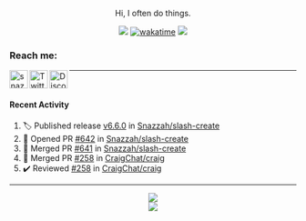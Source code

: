 

<div align=center>

Hi, I often do things.

![](https://komarev.com/ghpvc/?username=Snazzah&label=profile+views&color=fc2929) [![wakatime](https://wakatime.com/badge/user/eae27c19-37ad-4824-a6fc-801fed66e5b2.svg)](https://wakatime.com/@eae27c19-37ad-4824-a6fc-801fed66e5b2)
![](https://hit.yhype.me/github/profile?account_id=7025343)
  
</div>

[website]: https://snazzah.com/
[twitter]: https://twitter.com/Snazzah
[discord]: https://snaz.in/discord
[twitch]: https://twitch.tv/SnazzahGuy


### Reach me:

[<img align="left" alt="snazzah.com" width="32px" src="https://api.iconify.design/bi:globe.svg?color=%23fc2929&height=32" />][website]
[<img align="left" alt="Twitter" width="32px" src="https://api.iconify.design/simple-icons:twitter.svg?color=%23fc2929&height=32" />][twitter]
[<img align="left" alt="Discord" width="32px" src="https://api.iconify.design/simple-icons:discord.svg?color=%23fc2929&height=32" />][discord]

---

<br/>



####  Recent Activity

<!--START_SECTION:activity-->
1. 🏷️ Published release [v6.6.0](https://github.com/Snazzah/slash-create/releases/tag/v6.6.0) in [Snazzah/slash-create](https://github.com/Snazzah/slash-create)
2. 💪 Opened PR [#642](https://github.com/Snazzah/slash-create/pull/642) in [Snazzah/slash-create](https://github.com/Snazzah/slash-create)
3. 🎉 Merged PR [#641](https://github.com/Snazzah/slash-create/pull/641) in [Snazzah/slash-create](https://github.com/Snazzah/slash-create)
4. 🎉 Merged PR [#258](https://github.com/CraigChat/craig/pull/258) in [CraigChat/craig](https://github.com/CraigChat/craig)
5. ✔️ Reviewed [#258](https://github.com/CraigChat/craig/pull/258) in [CraigChat/craig](https://github.com/CraigChat/craig)
<!--END_SECTION:activity-->

---

<div align="center">
  <img align="center" src="https://github-readme-stats.vercel.app/api?username=Snazzah&show_icons=true&count_private=true&hide_border=true&icon_color=fff&bg_color=852121&title_color=fff&text_color=fff" />
</div>
<div align="center">
  <a href="https://wakatime.com/@Snazzah">
    <img align="center" src="https://github-readme-stats.vercel.app/api/wakatime?username=Snazzah&layout=compact&custom_title=Weekly%20Development%20Breakdown&hide_border=true&icon_color=fff&bg_color=852121&title_color=fff&text_color=fff" />
  </a>
</div>
